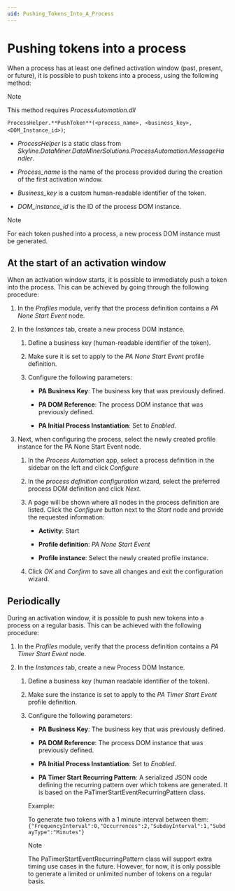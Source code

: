 ```yaml
---
uid: Pushing_Tokens_Into_A_Process
---
```


# Pushing tokens into a process

When a process has at least one defined activation window (past, present, or future), it is possible to push tokens into a process, using the following method:

> [!NOTE]
> This method requires *ProcessAutomation.dll*

`ProcessHelper.**PushToken**(<process_name>, <business_key>, <DOM_Instance_id>)`;

- *ProcessHelper* is a static class from *Skyline.DataMiner.DataMinerSolutions.ProcessAutomation.MessageHandler*.

- *Process_name* is the name of the process provided during the creation of the first activation window.

- *Business_key* is a custom human-readable identifier of the token.

- *DOM_instance_id* is the ID of the process DOM instance.

> [!NOTE]
> For each token pushed into a process, a new process DOM instance must be generated.

## At the start of an activation window

When an activation window starts, it is possible to immediately push a token into the process. This can be achieved by going through the following procedure:

1. In the *Profiles* module, verify that the process definition contains a *PA None Start Event* node.

1. In the *Instances* tab, create a new process DOM instance.

   1. Define a business key (human-readable identifier of the token).

   1. Make sure it is set to apply to the *PA None Start Event* profile definition.

   1. Configure the following parameters:

      - **PA Business Key**: The business key that was previously defined.

      - **PA DOM Reference**: The process DOM instance that was previously defined.

      - **PA Initial Process Instantiation**: Set to *Enabled*.

1. Next, when configuring the process, select the newly created profile instance for the PA None Start Event node.

   1. In the *Process Automation* app, select a process definition in the sidebar on the left and click *Configure*

   1. In the *process definition configuration* wizard, select the preferred process DOM definition and click *Next*.

   1. A page will be shown where all nodes in the process definition are listed. Click the *Configure* button next to the *Start* node and provide the requested information:

      - **Activity**: Start

      - **Profile definition**: *PA None Start Event*

      - **Profile instance**: Select the newly created profile instance.

   1. Click *OK* and *Confirm* to save all changes and exit the configuration wizard.

## Periodically

During an activation window, it is possible to push new tokens into a process on a regular basis. This can be achieved with the following procedure:

1. In the *Profiles* module, verify that the process definition contains a *PA Timer Start Event* node.

1. In the *Instances* tab, create a new Process DOM Instance.

   1. Define a business key (human readable identifier of the token).

   1. Make sure the instance is set to apply to the *PA Timer Start Event* profile definition.

   1. Configure the following parameters:

      - **PA Business Key**: The business key that was previously defined.

      - **PA DOM Reference**: The process DOM instance that was previously defined.

      - **PA Initial Process Instantiation**: Set to *Enabled*.

      - **PA Timer Start Recurring Pattern**: A serialized JSON code defining the recurring pattern over which tokens are generated. It is based on the PaTimerStartEventRecurringPattern class.

      Example:

      To generate two tokens with a 1 minute interval between them: `{"FrequencyInterval":0,"Occurrences":2,"SubdayInterval":1,"SubdayType":"Minutes"}`

      > [!NOTE]
      > The PaTimerStartEventRecurringPattern class will support extra timing use cases in the future. However, for now, it is only possible to generate a limited or unlimited number of tokens on a regular basis.
